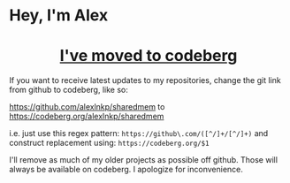 <h1 align="left">Hey, I'm Alex</h1>

<h1 align="center"><a href = "https://codeberg.org/alexlnkp">I've moved to codeberg</a></h1>

If you want to receive latest updates to my repositories, change the git link from github to codeberg, like so:

https://github.com/alexlnkp/sharedmem to https://codeberg.org/alexlnkp/sharedmem

i.e. just use this regex pattern: `https://github\.com/([^/]+/[^/]+)` and construct replacement using: `https://codeberg.org/$1`

I'll remove as much of my older projects as possible off github. Those will always be available on codeberg. I apologize for inconvenience.

